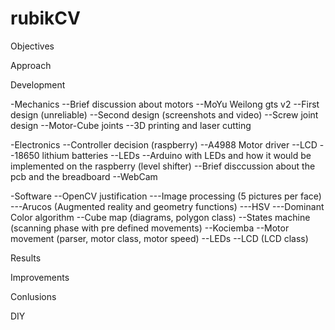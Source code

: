 # rubikCV

Objectives

Approach

Development

-Mechanics
--Brief discussion about motors
--MoYu Weilong gts v2
--First design (unreliable)
--Second design (screenshots and video)
--Screw joint design
--Motor-Cube joints
--3D printing and laser cutting


-Electronics
--Controller decision (raspberry)
--A4988 Motor driver
--LCD
--18650 lithium batteries
--LEDs
--Arduino with LEDs and how it would be implemented on the raspberry (level shifter)
--Brief disccussion about the pcb and the breadboard
--WebCam


-Software
--OpenCV justification
---Image processing (5 pictures per face)
---Arucos (Augmented reality and geometry functions)
---HSV
---Dominant Color algorithm
--Cube map (diagrams, polygon class)
--States machine (scanning phase with pre defined movements)
--Kociemba
--Motor movement (parser, motor class, motor speed)
--LEDs
--LCD (LCD class)

Results

Improvements

Conlusions

DIY
